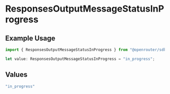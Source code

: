 # ResponsesOutputMessageStatusInProgress

## Example Usage

```typescript
import { ResponsesOutputMessageStatusInProgress } from "@openrouter/sdk/models";

let value: ResponsesOutputMessageStatusInProgress = "in_progress";
```

## Values

```typescript
"in_progress"
```